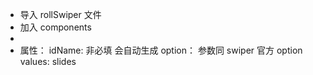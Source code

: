 - 导入 rollSwiper 文件
- 加入 components
- <roll-swiper>
    <template v-slot:slide="e">
    /** e{
            value: 当前slide值
            index: slide索引
        } 
    */
    </template>
    </roll-swiper>
- 属性：
  idName: 非必填 会自动生成
  option： 参数同 swiper 官方 option
  values: slides
